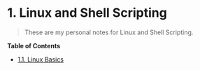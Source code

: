 # 1. Linux and Shell Scripting

> These are my personal notes for Linux and Shell Scripting.

**Table of Contents**

- [1.1. Linux Basics](https://github.com/MaddurKrishnaChaitanya/linux_shell/blob/master/1.1-Linux-Basics/README.md)

